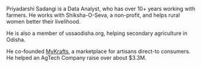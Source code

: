 ---
---

Priyadarshi Sadangi is a Data Analyst, who has over 10+ years working with farmers. He works with Shiksha-O-Seva, a non-profit, and helps rural women better their livelihood.

He is also a member of ussaodisha.org, helping secondary agriculture in Odisha.

He co-founded [MyKrafts](http://mykrafts.com), a marketplace for artisans direct-to consumers. He helped an AgTech Company raise over about $3.3M.
